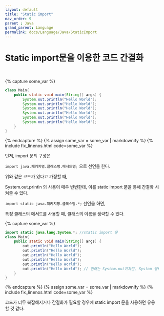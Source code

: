 ```yaml
---
layout: default
title: "Static import"
nav_order: 9
parent : Java
grand_parent: Language
permalink: docs/Language/Java/StaticImport
---
```


# Static import문을 이용한 코드 간결화

<br>

{% capture some_var %}
```java
class Main{
    public static void main(String[] args) {
        System.out.println("Hello World");
        System.out.println("Hello World");
        System.out.println("Hello World");
        System.out.println("Hello World");
        System.out.println("Hello World");
        System.out.println("Hello World");
    }
}
```
{% endcapture %}
{% assign some_var = some_var | markdownify %}
{% include fix_linenos.html code=some_var %}


먼저, import 문의 구성은



`import java.패키지명.클래스명.메서드명;` 으로 선언을 한다.



위와 같은 코드가 있다고 가정할 때,



System.out.println 의 사용이 매우 빈번한데, 이를 static import 문을 통해 간결화 시켜줄 수 있다.



`import static java.패키지명.클래스명.*;` 선언을 하면,



특정 클래스의 메서드를 사용할 때, 클래스의 이름을 생략할 수 있다.

{% capture some_var %}
```java
import static java.lang.System.*; //static import 문
class Main{
    public static void main(String[] args) {
        out.println("Hello World");
        out.println("Hello World");
        out.println("Hello World");
        out.println("Hello World");
        out.println("Hello World");
        out.println("Hello World"); // 원래는 System.out이지만, System 생략 가능
    }
}
```
{% endcapture %}
{% assign some_var = some_var | markdownify %}
{% include fix_linenos.html code=some_var %}


코드가 너무 복잡해지거나 간결화가 필요할 경우에 static import 문을 사용하면 유용할 것 같다.